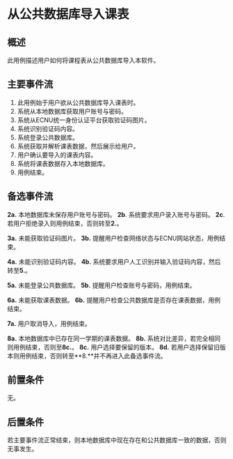 # 从公共数据库导入课表

## 概述

此用例描述用户如何将课程表从公共数据库导入本软件。

## 主要事件流

1. 此用例始于用户欲从公共数据库导入课表时。
2. 系统从本地数据库获取用户账号与密码。
3. 系统从ECNU统一身份认证平台获取验证码图片。
4. 系统识别验证码内容。
5. 系统登录公共数据库。
6. 系统获取并解析课表数据，然后展示给用户。
7. 用户确认要导入的课表内容。
8. 系统将课表数据存入本地数据库。
9. 用例结束。

## 备选事件流

**2a.** 本地数据库未保存用户账号与密码。
**2b**. 系统要求用户录入账号与密码。
**2c**. 若用户拒绝录入则用例结束，否则转至**2.**。

**3a.** 未能获取验证码图片。
**3b.** 提醒用户检查网络状态与ECNU网站状态，用例结束。

**4a.** 未能识别验证码内容。
**4b.** 系统要求用户人工识别并输入验证码内容，然后转至**5.**。

**5a.** 未能登录公共数据库。
**5b.** 提醒用户检查账号与密码，用例结束。

**6a.** 未能获取课表数据。
**6b.** 提醒用户检查公共数据库是否存在课表数据，用例结束。

**7a.** 用户取消导入，用例结束。

**8a.** 本地数据库中已存在同一学期的课表数据。
**8b.** 系统对比差异，若完全相同则用例结束，否则至**8c.**。
**8c.** 用户选择要保留的版本。
**8d.** 若用户选择保留旧版本则用例结束，否则转至**8.**并不再进入此备选事件流。

## 前置条件

无。

## 后置条件

若主要事件流正常结束，则本地数据库中现在存在和公共数据库一致的数据，否则无事发生。
